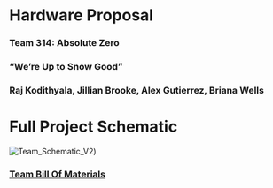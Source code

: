 # Hardware Proposal

### Team 314: Absolute Zero

### “We’re Up to Snow Good”

### Raj Kodithyala, Jillian Brooke, Alex Gutierrez, Briana Wells

# Full Project Schematic
![Team_Schematic_V2](https://github.com/Abs0lute-Zer0/AbsoluteZero.github.io/assets/156858888/b808d0aa-403a-4b6d-8808-dff269cd83dd))

### [Team Bill Of Materials](https://docs.google.com/spreadsheets/d/1tEgSocMg7p1WsBFgXyOm4MPM_7w9kUdD/edit?usp=sharing&ouid=118237344388299811111&rtpof=true&sd=true) 
